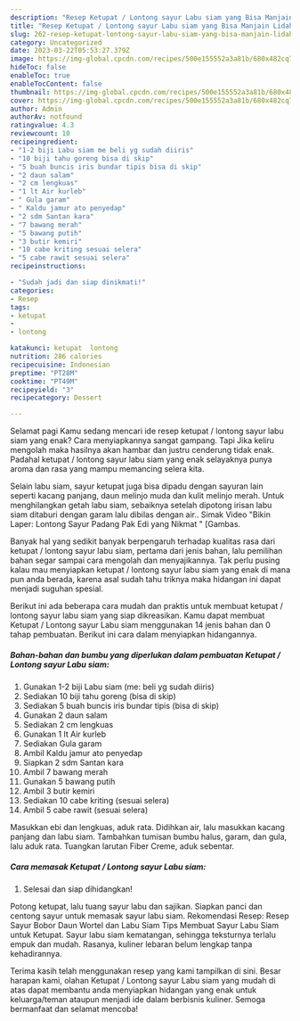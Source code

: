 ```yaml
---
description: "Resep Ketupat / Lontong sayur Labu siam yang Bisa Manjain Lidah, Buat Buka Puasa}"
title: "Resep Ketupat / Lontong sayur Labu siam yang Bisa Manjain Lidah, Buat Buka Puasa}"
slug: 262-resep-ketupat-lontong-sayur-labu-siam-yang-bisa-manjain-lidah-buat-buka-puasa
category: Uncategorized
date: 2023-03-22T05:53:27.379Z
image: https://img-global.cpcdn.com/recipes/500e155552a3a81b/680x482cq70/ketupat-lontong-sayur-labu-siam-foto-resep-utama.jpg
hideToc: false
enableToc: true
enableTocContent: false
thumbnail: https://img-global.cpcdn.com/recipes/500e155552a3a81b/680x482cq70/ketupat-lontong-sayur-labu-siam-foto-resep-utama.jpg
cover: https://img-global.cpcdn.com/recipes/500e155552a3a81b/680x482cq70/ketupat-lontong-sayur-labu-siam-foto-resep-utama.jpg
author: Admin
authorAv: notfound
ratingvalue: 4.3
reviewcount: 10
recipeingredient:
- "1-2 biji Labu siam me beli yg sudah diiris"
- "10 biji tahu goreng bisa di skip"
- "5 buah buncis iris bundar tipis bisa di skip"
- "2 daun salam"
- "2 cm lengkuas"
- "1 lt Air kurleb"
- " Gula garam"
- " Kaldu jamur ato penyedap"
- "2 sdm Santan kara"
- "7 bawang merah"
- "5 bawang putih"
- "3 butir kemiri"
- "10 cabe kriting sesuai selera"
- "5 cabe rawit sesuai selera"
recipeinstructions:

- "Sudah jadi dan siap dinikmati!"
categories:
- Resep
tags:
- ketupat
- 
- lontong

katakunci: ketupat  lontong 
nutrition: 286 calories
recipecuisine: Indonesian
preptime: "PT28M"
cooktime: "PT49M"
recipeyield: "3"
recipecategory: Dessert

---
```



Selamat pagi Kamu sedang mencari ide resep ketupat / lontong sayur labu siam yang enak? Cara menyiapkannya sangat gampang. Tapi Jika keliru mengolah maka hasilnya akan hambar dan justru cenderung tidak enak. Padahal ketupat / lontong sayur labu siam yang enak selayaknya punya aroma dan rasa yang mampu memancing selera kita.


Selain labu siam, sayur ketupat juga bisa dipadu dengan sayuran lain seperti kacang panjang, daun melinjo muda dan kulit melinjo merah. Untuk menghilangkan getah labu siam, sebaiknya setelah dipotong irisan labu siam ditaburi dengan garam lalu dibilas dengan air.. Simak Video &#34;Bikin Laper: Lontong Sayur Padang Pak Edi yang Nikmat &#34; [Gambas.

Banyak hal yang sedikit banyak berpengaruh terhadap kualitas rasa dari ketupat / lontong sayur labu siam, pertama dari jenis bahan, lalu pemilihan bahan segar sampai cara mengolah dan menyajikannya. Tak perlu pusing kalau mau menyiapkan ketupat / lontong sayur labu siam yang enak di mana pun anda berada, karena asal sudah tahu triknya maka hidangan ini dapat menjadi suguhan spesial.


Berikut ini ada beberapa cara mudah dan praktis untuk membuat ketupat / lontong sayur labu siam yang siap dikreasikan. Kamu dapat membuat Ketupat / Lontong sayur Labu siam menggunakan 14 jenis bahan dan 0 tahap pembuatan. Berikut ini cara dalam menyiapkan hidangannya.

<!--inarticleads1-->

##### Bahan-bahan dan bumbu yang diperlukan dalam pembuatan Ketupat / Lontong sayur Labu siam:

1. Gunakan 1-2 biji Labu siam (me: beli yg sudah diiris)
1. Sediakan 10 biji tahu goreng (bisa di skip)
1. Sediakan 5 buah buncis iris bundar tipis (bisa di skip)
1. Gunakan 2 daun salam
1. Sediakan 2 cm lengkuas
1. Gunakan 1 lt Air kurleb
1. Sediakan  Gula garam
1. Ambil  Kaldu jamur ato penyedap
1. Siapkan 2 sdm Santan kara
1. Ambil 7 bawang merah
1. Gunakan 5 bawang putih
1. Ambil 3 butir kemiri
1. Sediakan 10 cabe kriting (sesuai selera)
1. Ambil 5 cabe rawit (sesuai selera)


Masukkan ebi dan lengkuas, aduk rata. Didihkan air, lalu masukkan kacang panjang dan labu siam. Tambahkan tumisan bumbu halus, garam, dan gula, lalu aduk rata. Tuangkan larutan Fiber Creme, aduk sebentar. 

<!--inarticleads2-->

##### Cara memasak Ketupat / Lontong sayur Labu siam:


1. Selesai dan siap dihidangkan!

Potong ketupat, lalu tuang sayur labu dan sajikan. Siapkan panci dan centong sayur untuk memasak sayur labu siam. Rekomendasi Resep: Resep Sayur Bobor Daun Wortel dan Labu Siam Tips Membuat Sayur Labu Siam untuk Ketupat. Sayur labu siam kematangan, sehingga teksturnya terlalu empuk dan mudah. Rasanya, kuliner lebaran belum lengkap tanpa kehadirannya. 

Terima kasih telah menggunakan resep yang kami tampilkan di sini. Besar harapan kami, olahan Ketupat / Lontong sayur Labu siam yang mudah di atas dapat membantu anda menyiapkan hidangan yang enak untuk keluarga/teman ataupun menjadi ide dalam berbisnis kuliner. Semoga bermanfaat dan selamat mencoba!
